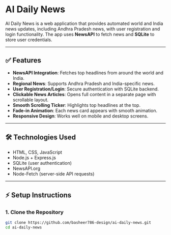 # AI Daily News

AI Daily News is a web application that provides automated world and India news updates, including Andhra Pradesh news, with user registration and login functionality. The app uses **NewsAPI** to fetch news and **SQLite** to store user credentials.  

---

## ✅ Features

- **NewsAPI Integration**: Fetches top headlines from around the world and India.
- **Regional News**: Supports Andhra Pradesh and India-specific news.
- **User Registration/Login**: Secure authentication with SQLite backend.
- **Clickable News Articles**: Opens full content in a separate page with scrollable layout.
- **Smooth Scrolling Ticker**: Highlights top headlines at the top.
- **Fade-in Animation**: Each news card appears with smooth animation.
- **Responsive Design**: Works well on mobile and desktop screens.

---

## 🛠 Technologies Used

- HTML, CSS, JavaScript
- Node.js + Express.js
- SQLite (user authentication)
- NewsAPI.org
- Node-Fetch (server-side API requests)

---

## ⚡ Setup Instructions

### 1. Clone the Repository
```bash
git clone https://github.com/basheer786-design/ai-daily-news.git
cd ai-daily-news
